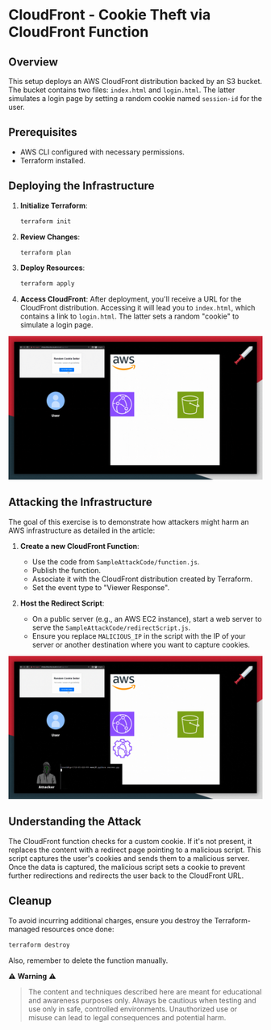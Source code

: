 # CloudFront - Cookie Theft via CloudFront Function

## Overview

This setup deploys an AWS CloudFront distribution backed by an S3 bucket. The bucket contains two files: `index.html` and `login.html`. The latter simulates a login page by setting a random cookie named `session-id` for the user.

## Prerequisites

- AWS CLI configured with necessary permissions.
- Terraform installed.

## Deploying the Infrastructure

1. **Initialize Terraform**:
    ```bash
    terraform init
    ```

2. **Review Changes**:
    ```bash
    terraform plan
    ```

3. **Deploy Resources**:
    ```bash
    terraform apply
    ```

4. **Access CloudFront**: After deployment, you'll receive a URL for the CloudFront distribution. Accessing it will lead you to `index.html`, which contains a link to `login.html`. The latter sets a random "cookie" to simulate a login page.

![Initial infraestructure](CloudFront-Function.gif)

## Attacking the Infrastructure

The goal of this exercise is to demonstrate how attackers might harm an AWS infrastructure as detailed in the article:

1. **Create a new CloudFront Function**:
    - Use the code from `SampleAttackCode/function.js`.
    - Publish the function.
    - Associate it with the CloudFront distribution created by Terraform.
    - Set the event type to "Viewer Response".

2. **Host the Redirect Script**:
    - On a public server (e.g., an AWS EC2 instance), start a web server to serve the `SampleAttackCode/redirectScript.js`.
    - Ensure you replace `MALICIOUS_IP` in the script with the IP of your server or another destination where you want to capture cookies.

![Attack infraestructure](CloudFrontAttack-Function.gif)

## Understanding the Attack

The CloudFront function checks for a custom cookie. If it's not present, it replaces the content with a redirect page pointing to a malicious script. This script captures the user's cookies and sends them to a malicious server. Once the data is captured, the malicious script sets a cookie to prevent further redirections and redirects the user back to the CloudFront URL.

## Cleanup

To avoid incurring additional charges, ensure you destroy the Terraform-managed resources once done:

```bash
terraform destroy
```

Also, remember to delete the function manually.

⚠️ **Warning** ⚠️

> The content and techniques described here are meant for educational and awareness purposes only. Always be cautious when testing and use only in safe, controlled environments. Unauthorized use or misuse can lead to legal consequences and potential harm.